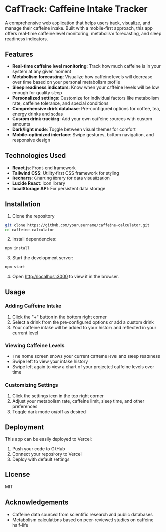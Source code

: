 # CafTrack: Caffeine Intake Tracker

A comprehensive web application that helps users track, visualize, and manage their caffeine intake. Built with a mobile-first approach, this app offers real-time caffeine level monitoring, metabolism forecasting, and sleep readiness indicators.

## Features

- **Real-time caffeine level monitoring**: Track how much caffeine is in your system at any given moment
- **Metabolism forecasting**: Visualize how caffeine levels will decrease over time based on your personal metabolism profile
- **Sleep readiness indicators**: Know when your caffeine levels will be low enough for quality sleep
- **Personalized settings**: Customize for individual factors like metabolism rate, caffeine tolerance, and special conditions
- **Comprehensive drink database**: Pre-configured options for coffee, tea, energy drinks and sodas
- **Custom drink tracking**: Add your own caffeine sources with custom amounts
- **Dark/light mode**: Toggle between visual themes for comfort
- **Mobile-optimized interface**: Swipe gestures, bottom navigation, and responsive design

## Technologies Used

- **React.js**: Front-end framework
- **Tailwind CSS**: Utility-first CSS framework for styling
- **Recharts**: Charting library for data visualization 
- **Lucide React**: Icon library
- **localStorage API**: For persistent data storage

## Installation

1. Clone the repository:
```bash
git clone https://github.com/yourusername/caffeine-calculator.git
cd caffeine-calculator
```

2. Install dependencies:
```bash
npm install
```

3. Start the development server:
```bash
npm start
```

4. Open [http://localhost:3000](http://localhost:3000) to view it in the browser.

## Usage

### Adding Caffeine Intake

1. Click the "+" button in the bottom right corner
2. Select a drink from the pre-configured options or add a custom drink
3. Your caffeine intake will be added to your history and reflected in your current level

### Viewing Caffeine Levels

- The home screen shows your current caffeine level and sleep readiness
- Swipe left to view your intake history
- Swipe left again to view a chart of your projected caffeine levels over time

### Customizing Settings

1. Click the settings icon in the top right corner
2. Adjust your metabolism rate, caffeine limit, sleep time, and other preferences
3. Toggle dark mode on/off as desired

## Deployment

This app can be easily deployed to Vercel:

1. Push your code to GitHub
2. Connect your repository to Vercel
3. Deploy with default settings

## License

MIT

## Acknowledgements

- Caffeine data sourced from scientific research and public databases
- Metabolism calculations based on peer-reviewed studies on caffeine half-life
